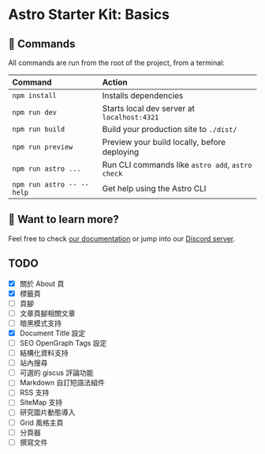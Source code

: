 # Astro Starter Kit: Basics

## 🧞 Commands

All commands are run from the root of the project, from a terminal:

| Command                   | Action                                           |
| :------------------------ | :----------------------------------------------- |
| `npm install`             | Installs dependencies                            |
| `npm run dev`             | Starts local dev server at `localhost:4321`      |
| `npm run build`           | Build your production site to `./dist/`          |
| `npm run preview`         | Preview your build locally, before deploying     |
| `npm run astro ...`       | Run CLI commands like `astro add`, `astro check` |
| `npm run astro -- --help` | Get help using the Astro CLI                     |

## 👀 Want to learn more?

Feel free to check [our documentation](https://docs.astro.build) or jump into our [Discord server](https://astro.build/chat).

## TODO

- [x] 關於 About 頁
- [x] 標籤頁
- [ ] 頁腳
- [ ] 文章頁腳相關文章
- [ ] 暗黑模式支持
- [x] Document Title 設定
- [ ] SEO OpenGraph Tags 設定
- [ ] 結構化資料支持
- [ ] 站內搜尋
- [ ] 可選的 giscus 評論功能
- [ ] Markdown 自訂短語法組件
- [ ] RSS 支持
- [ ] SiteMap 支持
- [ ] 研究圖片動態導入
- [ ] Grid 風格主頁
- [ ] 分頁器
- [ ] 撰寫文件